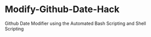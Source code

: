 # Modify-Github-Date-Hack

Github Date Modifier using the Automated Bash Scripting and Shell Scripting

